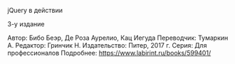  jQuery в действии

 3-у издание
 
Автор: Бибо Беэр, Де Роза Аурелио, Кац Иегуда
Переводчик: Тумаркин А.
Редактор: Гринчик Н.
Издательство: Питер, 2017 г.
Серия: Для профессионалов
Подробнее: https://www.labirint.ru/books/599401/